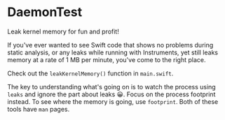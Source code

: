 # DaemonTest
 Leak kernel memory for fun and profit!

If you've ever wanted to see Swift code that shows no problems during static analysis, or any leaks while running with Instruments, yet still leaks memory at a rate of 1 MB per minute, you've come to the right place.

Check out the `leakKernelMemory()` function in `main.swift`.

The key to understanding what's going on is to watch the process using `leaks` and ignore the part about leaks 😀. Focus on the process footprint instead. To see where the memory is going, use `footprint`. Both of these tools have `man` pages.

